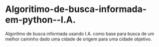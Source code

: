 # Algoritimo-de-busca-informada-em-python--I.A.
Algoritmo de busca informada usando I.A. como base para busca de um melhor caminho dado uma cidade de origem para uma cidade objetivo.
